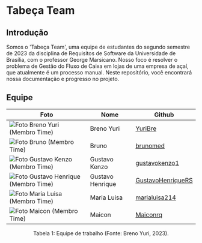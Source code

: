 # Tabeça Team

## Introdução
Somos o 'Tabeça Team', uma equipe de estudantes do segundo semestre de 2023 da disciplina de Requisitos de Software da Universidade de Brasília, com o professor George Marsicano. Nosso foco é resolver o problema de Gestão do Fluxo de Caixa em lojas de uma empresa de açaí, que atualmente é um processo manual. Neste repositório, você encontrará nossa documentação e progresso no projeto.

## Equipe

<center>

| Foto | Nome | Github |
| --- | --- | --- |
| ![Foto Breno Yuri (Membro Time)](https://avatars.githubusercontent.com/u/87884030?v=4)| Breno Yuri | [YuriBre](https://github.com/YuriBre) |
| ![Foto Bruno (Membro Time)](https://avatars.githubusercontent.com/u/90219995?v=4) | Bruno | [brunomed](https://github.com/brunomed) |
| ![Foto Gustavo Kenzo (Membro Time)](https://avatars.githubusercontent.com/u/82476801?v=4) | Gustavo Kenzo | [gustavokenzo1](https://github.com/gustavokenzo1) |
| ![Foto Gustavo Henrique (Membro Time)](https://avatars.githubusercontent.com/u/90219563?v=4) | Gustavo Henrique | [GustavoHenriqueRS](https://github.com/GustavoHenriqueRS) |
| ![Foto Maria Luisa (Membro Time)](https://avatars.githubusercontent.com/u/91849929?v=4) | Maria Luisa | [marialuisa214](https://github.com/marialuisa214) |
| ![Foto Maicon (Membro Time)](https://avatars.githubusercontent.com/u/51386810?v=4) | Maicon | [Maiconrq](https://github.com/Maiconrq) |


</center>
<div style="text-align: center">
<p> Tabela 1: Equipe de trabalho (Fonte: Breno Yuri, 2023).</p>
</div>